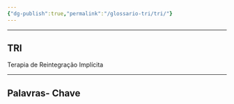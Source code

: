 ```yaml
---
{"dg-publish":true,"permalink":"/glossario-tri/tri/"}
---
```


---

## TRI

Terapia de Reintegração Implícita






----

## Palavras- Chave




